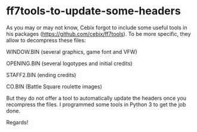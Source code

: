 # ff7tools-to-update-some-headers

As you may or may not know, Cebix forgot to include some useful tools in his packages (https://github.com/cebix/ff7tools). To be more specific, they allow to decompress these files:

WINDOW.BIN (several graphics, game font and VFW)

OPENING.BIN (several logotypes and initial credits)

STAFF2.BIN (ending credits)

CO.BIN (Battle Square roulette images)

But they do not offer a tool to automatically update the headers once you recompress the files. I programmed some tools in Python 3 to get the job done.

Regards!
